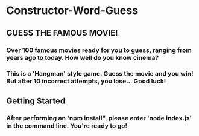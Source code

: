 # Constructor-Word-Guess

## GUESS THE FAMOUS MOVIE!

### Over 100 famous movies ready for you to guess, ranging from years ago to today. How well do you know cinema?

### This is a 'Hangman' style game. Guess the movie and you win! But after 10 incorrect attempts, you lose... Good luck!

## Getting Started

### After performing an 'npm install", please enter 'node index.js' in the command line. You're ready to go!